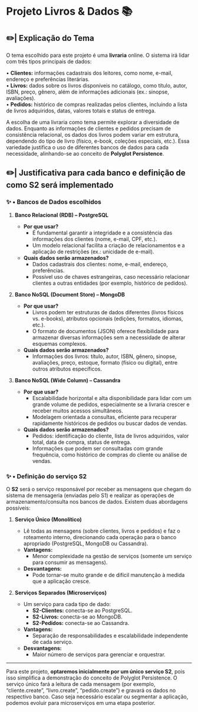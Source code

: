 # Projeto Livros & Dados 📚

## ✏️| Explicação do Tema 

O tema escolhido para este projeto é uma **livraria** online. O sistema irá lidar com três tipos principais de dados:

• **Clientes:** informações cadastrais dos leitores, como nome, e-mail, endereço e preferências literárias.  
• **Livros:** dados sobre os livros disponíveis no catálogo, como título, autor, ISBN, preço, gênero, além de informações adicionais (ex.: sinopse, avaliações).  
• **Pedidos:** histórico de compras realizadas pelos clientes, incluindo a lista de livros adquiridos, datas, valores totais e status de entrega.

A escolha de uma livraria como tema permite explorar a diversidade de dados. Enquanto as informações de clientes e pedidos precisam de consistência relacional, os dados dos livros podem variar em estrutura, dependendo do tipo de livro (físico, e-book, coleções especiais, etc.). Essa variedade justifica o uso de diferentes bancos de dados para cada necessidade, alinhando-se ao conceito de **Polyglot Persistence**.

## ✏️| Justificativa para cada banco e definição de como S2 será implementado 

### ✨️ • Bancos de Dados escolhidos

1. **Banco Relacional (RDB) – PostgreSQL**  
   - **Por que usar?**  
     - É fundamental garantir a integridade e a consistência das informações dos clientes (nome, e-mail, CPF, etc.).  
     - Um modelo relacional facilita a criação de relacionamentos e a aplicação de restrições (ex.: unicidade de e-mail).  
   - **Quais dados serão armazenados?**  
     - Dados cadastrais dos clientes: nome, e-mail, endereço, preferências.  
     - Possível uso de chaves estrangeiras, caso necessário relacionar clientes a outras entidades (por exemplo, histórico de pedidos).

2. **Banco NoSQL (Document Store) – MongoDB**  
   - **Por que usar?**  
     - Livros podem ter estruturas de dados diferentes (livros físicos vs. e-books), atributos opcionais (edições, formatos, idiomas, etc.).  
     - O formato de documentos (JSON) oferece flexibilidade para armazenar diversas informações sem a necessidade de alterar esquemas complexos.  
   - **Quais dados serão armazenados?**  
     - Informações dos livros: título, autor, ISBN, gênero, sinopse, avaliações, preço, estoque, formato (físico ou digital), entre outros atributos específicos.

3. **Banco NoSQL (Wide Column) – Cassandra**  
   - **Por que usar?**  
     - Escalabilidade horizontal e alta disponibilidade para lidar com um grande volume de pedidos, especialmente se a livraria crescer e receber muitos acessos simultâneos.  
     - Modelagem orientada a consultas, eficiente para recuperar rapidamente históricos de pedidos ou buscar dados de vendas.  
   - **Quais dados serão armazenados?**  
     - Pedidos: identificação do cliente, lista de livros adquiridos, valor total, data de compra, status de entrega.  
     - Informações que podem ser consultadas com grande frequência, como histórico de compras do cliente ou análise de vendas.

### ✨️ • Definição do serviço S2

O **S2** será o serviço responsável por receber as mensagens que chegam do sistema de mensageria (enviadas pelo S1) e realizar as operações de armazenamento/consulta nos bancos de dados. Existem duas abordagens possíveis:

1. **Serviço Único (Monolítico)**  
   - Lê todas as mensagens (sobre clientes, livros e pedidos) e faz o roteamento interno, direcionando cada operação para o banco apropriado (PostgreSQL, MongoDB ou Cassandra).  
   - **Vantagens:**  
     - Menor complexidade na gestão de serviços (somente um serviço para consumir as mensagens).  
   - **Desvantagens:**  
     - Pode tornar-se muito grande e de difícil manutenção à medida que a aplicação cresce.

2. **Serviços Separados (Microserviços)**  
   - Um serviço para cada tipo de dado:  
     - **S2-Clientes:** conecta-se ao PostgreSQL.  
     - **S2-Livros:** conecta-se ao MongoDB.  
     - **S2-Pedidos:** conecta-se ao Cassandra.  
   - **Vantagens:**  
     - Separação de responsabilidades e escalabilidade independente de cada serviço.  
   - **Desvantagens:**  
     - Maior número de serviços para gerenciar e orquestrar.

---

Para este projeto, **optaremos inicialmente por um único serviço S2**, pois isso simplifica a demonstração do conceito de Polyglot Persistence. O serviço único fará a leitura de cada mensagem (por exemplo, “cliente.create”, “livro.create”, “pedido.create”) e gravará os dados no respectivo banco. Caso seja necessário escalar ou segmentar a aplicação, podemos evoluir para microserviços em uma etapa posterior.



